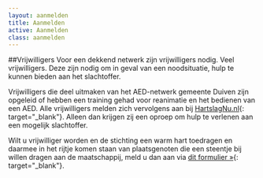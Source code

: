 ```yaml
---
layout: aanmelden
title: Aanmelden
active: Aanmelden
class: aanmelden
---
```


##Vrijwilligers
Voor een dekkend netwerk zijn vrijwilligers nodig. Veel vrijwilligers. Deze zijn nodig om in geval van een noodsituatie, hulp te kunnen bieden aan het slachtoffer.

Vrijwilligers die deel uitmaken van het AED-netwerk gemeente Duiven zijn opgeleid of hebben een training gehad voor reanimatie en het bedienen van een AED. Alle vrijwilligers melden zich vervolgens aan bij [HartslagNu.nl](http://www.hartslagnu.nl){: target="_blank"}. Alleen dan krijgen zij een oproep om hulp te verlenen aan een mogelijk slachtoffer.

Wilt u vrijwilliger worden en de stichting een warm hart toedragen en daarmee in het rijtje komen staan van plaatsgenoten die een steentje bij willen dragen aan de maatschappij, meld u dan aan via [dit formulier »](https://pigeons.wufoo.com/forms/s15b358q1d2ks4c/){: target="_blank"}.